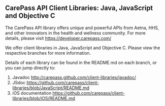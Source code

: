 CarePass API Client Libraries: Java, JavaScript and Objective C
----------------------------------------------------------------
The CarePass API library offers unique and powerful APIs from Aetna, HHS, and other innovators in the health and wellness community. For more details, please visit <https://developer.carepass.com/>

We offer client libraries in Java, JavaScript and Objective C. Please view the respective branches for more information.

Details of each  library can be found in the README.md on each branch, or you can jump directly to:

1. Javadoc <http://carepass.github.com/client-libraries/javadoc/>
2. JSdoc <https://github.com/carepass/client-libraries/blob/JavaScript/README.md>
3. iOS documentation <https://github.com/carepass/client-libraries/blob/iOS/README.md>
